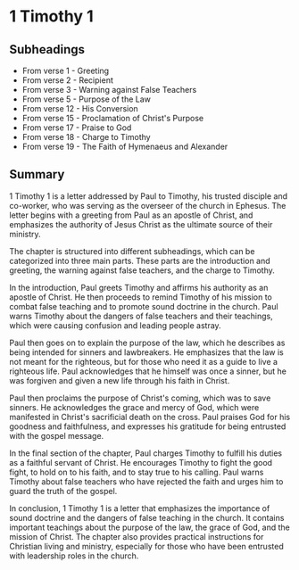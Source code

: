 # 1 Timothy 1

## Subheadings

* From verse 1 - Greeting
* From verse 2 - Recipient
* From verse 3 - Warning against False Teachers
* From verse 5 - Purpose of the Law
* From verse 12 - His Conversion
* From verse 15 - Proclamation of Christ's Purpose
* From verse 17 - Praise to God
* From verse 18 - Charge to Timothy
* From verse 19 - The Faith of Hymenaeus and Alexander

## Summary

1 Timothy 1 is a letter addressed by Paul to Timothy, his trusted disciple and co-worker, who was serving as the overseer of the church in Ephesus. The letter begins with a greeting from Paul as an apostle of Christ, and emphasizes the authority of Jesus Christ as the ultimate source of their ministry.

The chapter is structured into different subheadings, which can be categorized into three main parts. These parts are the introduction and greeting, the warning against false teachers, and the charge to Timothy.

In the introduction, Paul greets Timothy and affirms his authority as an apostle of Christ. He then proceeds to remind Timothy of his mission to combat false teaching and to promote sound doctrine in the church. Paul warns Timothy about the dangers of false teachers and their teachings, which were causing confusion and leading people astray.

Paul then goes on to explain the purpose of the law, which he describes as being intended for sinners and lawbreakers. He emphasizes that the law is not meant for the righteous, but for those who need it as a guide to live a righteous life. Paul acknowledges that he himself was once a sinner, but he was forgiven and given a new life through his faith in Christ.

Paul then proclaims the purpose of Christ's coming, which was to save sinners. He acknowledges the grace and mercy of God, which were manifested in Christ's sacrificial death on the cross. Paul praises God for his goodness and faithfulness, and expresses his gratitude for being entrusted with the gospel message.

In the final section of the chapter, Paul charges Timothy to fulfill his duties as a faithful servant of Christ. He encourages Timothy to fight the good fight, to hold on to his faith, and to stay true to his calling. Paul warns Timothy about false teachers who have rejected the faith and urges him to guard the truth of the gospel.

In conclusion, 1 Timothy 1 is a letter that emphasizes the importance of sound doctrine and the dangers of false teaching in the church. It contains important teachings about the purpose of the law, the grace of God, and the mission of Christ. The chapter also provides practical instructions for Christian living and ministry, especially for those who have been entrusted with leadership roles in the church.